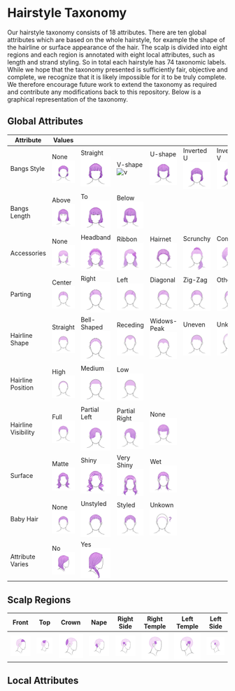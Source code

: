 # Hairstyle Taxonomy

Our hairstyle taxonomy consists of 18 attributes.
There are ten global attributes which are based on the whole hairstyle, for example the shape of the hairline or surface appearance of the hair.
The scalp is divided into eight regions and each region is annotated with eight local attributes, such as length and strand styling.
So in total each hairstyle has 74 taxonomic labels.
While we hope that the taxonomy presented is sufficiently fair, objective and complete, we recognize that it is likely impossible for it to be truly complete.
We therefore encourage future work to extend the taxonomy as required and contribute any modifications back to this repository.
Below is a graphical representation of the taxonomy.

## Global Attributes

| Attribute | Values | | | | | | | |
|-|-|-|-|-|-|-|-|-|
| Bangs Style | None ![none](graphics/ms_bangs_none.jpg) | Straight ![straight](graphics/ms_bangs_straight.jpg) | V-shape ![v](graphics/ms_bangs_vshape.jpg) | U-shape ![u](graphics/ms_bangs_ushape.jpg) | Inverted U ![inverted u](graphics/ms_bangs_invertedushape.jpg) | Inverted V ![inverted v](graphics/ms_bangs_invertedvshape.jpg) | Diagonal R/L ![diag r/l](graphics/ms_bangs_diagonal_toprightobottomleft.jpg) | Diagonal L/R ![diag l/r](graphics/ms_bangs_diagonal_toplefttobottomright.jpg) |
| Bangs Length | Above ![above](graphics/ms_hairlength_bangs_aboveeyebrows_v02.jpg) | To ![to](graphics/ms_hairlength_bangs_eyebrows_v02.jpg) | Below ![below](graphics/ms_hairlength_bangs_beloweyebrows_v02.jpg) |
| Accessories | None ![none](graphics/ms_hairaccessories_none.jpg) | Headband ![headband](graphics/ms_hairaccessories_headband.jpg) | Ribbon ![ribbon](graphics/ms_hairaccessories_ribbonsandcords.jpg) | Hairnet ![hairnet](graphics/ms_hairaccessories_hairnet.jpg) | Scrunchy ![scrunchy](graphics/ms_hairaccessories_elastichairtie_scrunchie.jpg) | Comb ![comb](graphics/ms_hairaccessories_comb.jpg) | Clips ![clips](graphics/ms_hairaccessories_clips.jpg) | Beads ![beads](graphics/ms_hairaccessories_beads.jpg) |
| Parting | Center ![center](graphics/ms_partinglocation_central.jpg) | Right ![right](graphics/ms_partinglocation_rightside.jpg) | Left ![left](graphics/ms_partinglocation_leftside.jpg) | Diagonal ![diagonal](graphics/ms_partinglocation_diagonal.jpg) | Zig-Zag ![zigzag](graphics/ms_partinglocation_zigzag.jpg) | Other ![other](graphics/ms_partinglocation_other.jpg) |
| Hairline Shape | Straight ![straight](graphics/ms_hairline_straight.jpg) | Bell-Shaped ![bell](graphics/ms_hairline_bellshaped.jpg) | Receding ![receding](graphics/ms_hairline_receding_v02.jpg) | Widows-Peak ![widows peak](graphics/ms_hairline_widowspeak.jpg)| Uneven ![uneven](graphics/ms_hairline_uneven.jpg) | Unknown ![unknown](graphics/ms_hairline_idontknow.jpg) |
| Hairline Position | High ![high](graphics/ms_hairlineposition_high_v02.jpg) | Medium ![medium](graphics/ms_hairlineposition_medium.jpg) | Low ![low](graphics/ms_hairlineposition_low.jpg) |
| Hairline Visibility | Full ![full](graphics/ms_hairlinevisibility_fully.jpg) | Partial Left ![partial l](graphics/ms_hairlinevisibility_partiallyvisible_rightcovered.jpg) | Partial Right ![partial r](graphics/ms_hairlinevisibility_partiallyvisible_leftcovered.jpg) | None ![partial l](graphics/ms_hairlinevisibility_notvisible.jpg) |
| Surface | Matte ![matte](graphics/ms_surfaceappearance_matte.jpg) | Shiny ![shiny](graphics/ms_surfaceappearance_shiny.jpg) | Very Shiny ![v shiny](graphics/ms_surfaceappearance_veryshinyoiled.jpg) | Wet ![wet](graphics/ms_surfaceappearance_wetlook.jpg) |
| Baby Hair | None ![none](graphics/ms_babyhair_none.jpg) | Unstyled ![unstyled](graphics/ms_babyhair_unstyled.jpg) | Styled ![styled](graphics/ms_babyhair_styled.jpg) | Unkown ![unkown](graphics/ms_babyhair_idontknow_v02.jpg) |
| Attribute Varies | No![no](graphics/ms_hairattributechange_no.jpg) | Yes![yes](graphics/ms_hairattributechange_yes.jpg) |

## Scalp Regions

| Front | Top | Crown | Nape | Right Side | Right Temple | Left Temple | Left Side |
|-|-|-|-|-|-|-|-|
| ![front](graphics/ms_region_front.jpg) | ![top](graphics/ms_region_top.jpg) | ![crown](graphics/ms_region_crown.jpg) | ![nape](graphics/ms_region_nape.jpg) | ![right side](graphics/ms_region_sideright.jpg) | ![right temple](graphics/ms_region_templeright.jpg) | ![left side](graphics/ms_region_sideleft.jpg) | ![left temple](graphics/ms_region_templeleft.jpg) |

## Local Attributes

